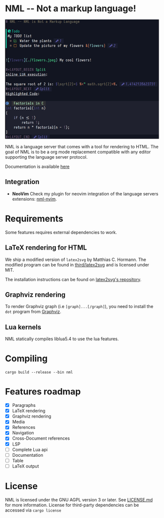 # NML -- Not a markup language!

![Screenshot of NML in NeoVim](./showcase.png)

NML is a language server that comes with a tool for rendering to HTML. The goal of NML is to be a org mode replacement compatible with any editor supporting the language server protocol.

Documentation is available [here](https://ef3d0c3e.github.io/nml/readme/Getting%20Started.html)

## Integration
 * **NeoVim** Check my plugin for neovim integration of the language servers extensions: [nml-nvim](https://github.com/ef3d0c3e/nml-nvim/).

# Requirements

Some features requires external dependencies to work.

## LaTeX rendering for HTML

We ship a modified version of `latex2svg` by Matthias C. Hormann.
The modified program can be found in [third/latex2svg](third/latex2svg) and is licensed under MIT.

The installation instructions can be found on [latex2svg's repository](https://github.com/Moonbase59/latex2svg).

## Graphviz rendering

To render Graphviz graph (i.e `[graph]...[/graph]`),
you need to install the `dot` program from [Graphviz](https://graphviz.org/).

## Lua kernels

NML statically compiles liblua5.4 to use the lua features.

# Compiling

```
cargo build --release --bin nml
```

# Features roadmap

 - [x] Paragraphs
 - [x] LaTeX rendering
 - [x] Graphviz rendering
 - [x] Media
 - [x] References
 - [x] Navigation
 - [x] Cross-Document references
 - [x] LSP
 - [ ] Complete Lua api
 - [ ] Documentation
 - [ ] Table
 - [ ] LaTeX output

# License

NML is licensed under the GNU AGPL version 3 or later. See [LICENSE.md](LICENSE.md) for more information.
License for third-party dependencies can be accessed via `cargo license`

